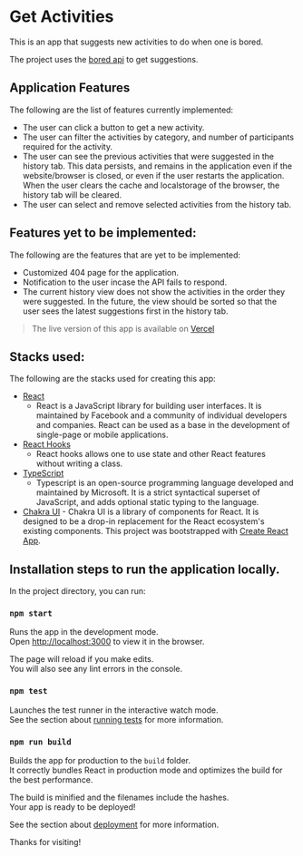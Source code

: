 # Get Activities

This is an app that suggests new activities to do when one is bored.

The project uses the [bored api](https://boredapi.com/api/) to get suggestions.

## Application Features

The following are the list of features currently implemented:

-   The user can click a button to get a new activity.
-   The user can filter the activities by category, and number of participants required for the activity.
-   The user can see the previous activities that were suggested in the history tab. This data persists, and remains in the application even if the website/browser is closed, or even if the user restarts the application. When the user clears the cache and localstorage of the browser, the history tab will be cleared.
-   The user can select and remove selected activities from the history tab.

## Features yet to be implemented:

The following are the features that are yet to be implemented:

-   Customized 404 page for the application.
-   Notification to the user incase the API fails to respond.
-   The current history view does not show the activities in the order they were suggested. In the future, the view should be sorted so that the user sees the latest suggestions first in the history tab.

> The live version of this app is available on [Vercel](https://getactivities-tejabalu.vercel.app/)

## Stacks used:

The following are the stacks used for creating this app:

-   [React](https://reactjs.org/)
    -   React is a JavaScript library for building user interfaces. It is maintained by Facebook and a community of individual developers and companies. React can be used as a base in the development of single-page or mobile applications.
-   [React Hooks](https://reactjs.org/docs/hooks-intro.html)
    -   React hooks allows one to use state and other React features without writing a class.
-   [TypeScript](https://www.typescriptlang.org/)
    -   Typescript is an open-source programming language developed and maintained by Microsoft. It is a strict syntactical superset of JavaScript, and adds optional static typing to the language.
-   [Chakra UI](https://chakra-ui.com/) - Chakra UI is a library of components for React. It is designed to be a drop-in replacement for the React ecosystem's existing components.
    This project was bootstrapped with [Create React App](https://github.com/facebook/create-react-app).

## Installation steps to run the application locally.

In the project directory, you can run:

### `npm start`

Runs the app in the development mode.<br /> Open
[http://localhost:3000](http://localhost:3000) to view it in the browser.

The page will reload if you make edits.<br /> You will also see any lint errors
in the console.

### `npm test`

Launches the test runner in the interactive watch mode.<br /> See the section
about
[running tests](https://facebook.github.io/create-react-app/docs/running-tests)
for more information.

### `npm run build`

Builds the app for production to the `build` folder.<br /> It correctly bundles
React in production mode and optimizes the build for the best performance.

The build is minified and the filenames include the hashes.<br /> Your app is
ready to be deployed!

See the section about
[deployment](https://facebook.github.io/create-react-app/docs/deployment) for
more information.

Thanks for visiting!
